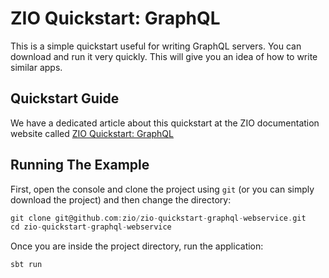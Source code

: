 # ZIO Quickstart: GraphQL

This is a simple quickstart useful for writing GraphQL servers. You can download and run it very quickly. This will give you an idea of how to write similar apps.

## Quickstart Guide

We have a dedicated article about this quickstart at the ZIO documentation website called [ZIO Quickstart: GraphQL](https://zio.dev/next/quickstarts/zio-quickstart-graphql-webservice)

## Running The Example

First, open the console and clone the project using `git` (or you can simply download the project) and then change the directory:

```scala
git clone git@github.com:zio/zio-quickstart-graphql-webservice.git 
cd zio-quickstart-graphql-webservice
```

Once you are inside the project directory, run the application:

```scala
sbt run
```
